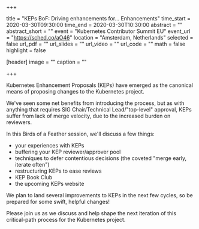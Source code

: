 +++

title = "KEPs BoF: Driving enhancements for... Enhancements"
time_start = 2020-03-30T09:30:00
time_end = 2020-03-30T10:30:00
abstract = ""
abstract_short = ""
event = "Kubernetes Contributor Summit EU"
event_url = "https://sched.co/aO46"
location = "Amsterdam, Netherlands"
selected = false
url_pdf = ""
url_slides = ""
url_video = ""
url_code = ""
math = false
highlight = false

[header]
image = ""
caption = ""

+++

Kubernetes Enhancement Proposals (KEPs) have emerged as the canonical means of proposing changes to the Kubernetes project.

We've seen some net benefits from introducing the process, but as with anything that requires SIG Chair/Technical Lead/"top-level" approval, KEPs suffer from lack of merge velocity, due to the increased burden on reviewers.

In this Birds of a Feather session, we'll discuss a few things:
- your experiences with KEPs
- buffering your KEP reviewer/approver pool
- techniques to defer contentious decisions (the coveted "merge early, iterate often")
- restructuring KEPs to ease reviews
- KEP Book Club
- the upcoming KEPs website

We plan to land several improvements to KEPs in the next few cycles, so be prepared for some swift, helpful changes!

Please join us as we discuss and help shape the next iteration of this critical-path process for the Kubernetes project.